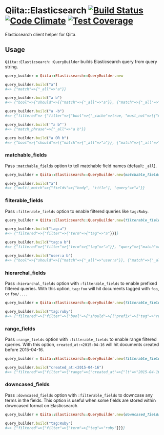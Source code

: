 # Qiita::Elasticsearch [![Build Status](https://travis-ci.org/increments/qiita-elasticsearch.svg)](https://travis-ci.org/increments/qiita-elasticsearch) [![Code Climate](https://codeclimate.com/github/increments/qiita-elasticsearch/badges/gpa.svg)](https://codeclimate.com/github/increments/qiita-elasticsearch) [![Test Coverage](https://codeclimate.com/github/increments/qiita-elasticsearch/badges/coverage.svg)](https://codeclimate.com/github/increments/qiita-elasticsearch)
Elasticsearch client helper for Qiita.

## Usage
`Qiita::Elasticsearch::QueryBuilder` builds Elasticsearch query from query string.

```rb
query_builder = Qiita::Elasticsearch::QueryBuilder.new

query_builder.build("a")
#=> {"match"=>{"_all"=>"a"}}

query_builder.build("a b")
#=> {"bool"=>{"should"=>[{"match"=>{"_all"=>"a"}}, {"match"=>{"_all"=>"b"}}]}}

query_builder.build("a -b")
#=> {"filtered"=> {"filter"=>{"bool"=>{"_cache"=>true, "must_not"=>[{"match"=>{"_all"=>"b"}}]}}, "query"=>{"match"=>{"_all"=>"a"}}}}

query_builder.build('"a b"')
#=> {"match_phrase"=>{"_all"=>"a b"}}

query_builder.build("a OR b")
#=> {"bool"=>{"should"=>[{"match"=>{"_all"=>"a"}}, {"match"=>{"_all"=>"b"}}]}}
```

### matchable_fields
Pass `:matchable_fields` option to tell matchable field names (default: `_all`).

```rb
query_builder = Qiita::Elasticsearch::QueryBuilder.new(matchable_fields: ["body", "title"])

query_builder.build("a")
#=> {"multi_match"=>{"fields"=>["body", "title"], "query"=>"a"}}
```

### filterable_fields
Pass `:filterable_fields` option to enable filtered queries like `tag:Ruby`.

```rb
query_builder = Qiita::Elasticsearch::QueryBuilder.new(filterable_fields: ["tag", "title"])

query_builder.build("tag:a")
#=> {"filtered"=>{"filter"=>{"term"=>{"tag"=>"a"}}}}

query_builder.build("tag:a b")
#=> {"filtered"=>{"filter"=>{"term"=>{"tag"=>"a"}}, "query"=>{"match"=>{"_all"=>"b"}}}}

query_builder.build("user:a b")
#=> {"bool"=>{"should"=>[{"match"=>{"_all"=>"user:a"}}, {"match"=>{"_all"=>"b"}}]}}
```

### hierarchal_fields
Pass `:hierarchal_fields` option with `:filterable_fields` to enable prefixed filtered queries.
With this option, `tag:foo` will hit documents tagged with `foo`, or `foo/...`.

```rb
query_builder = Qiita::Elasticsearch::QueryBuilder.new(filterable_fields: ["tag"], hierarchal_fields: ["tag"])

query_builder.build("tag:ruby")
#=> {"filtered"=>{"filter"=>{"bool"=>{"should"=>[{"prefix"=>{"tag"=>"ruby/"}}, {"term"=>{"tag"=>"ruby"}}]}}}}
```

### range_fields
Pass `:range_fields` option with `:filterable_fields` to enable range filtered queries.
With this option, `created_at:<2015-04-16` will hit documents created before 2015-04-16.

```rb
query_builder = Qiita::Elasticsearch::QueryBuilder.new(filterable_fields: ["created_at"], range_fields: ["created_at"])

query_builder.build("created_at:<2015-04-16")
#=> {"filtered"=>{"filter"=>{"range"=>{"created_at"=>{"lt"=>"2015-04-16"}}}}}
```

### downcased_fields
Pass `:downcased_fields` option with `:filterable_fields` to downcase any terms in the fields.
This option is useful when some fields are stored within downcased format on Elasticsearch.

```rb
query_builder = Qiita::Elasticsearch::QueryBuilder.new(downcased_fields: ["tag"], filterable_fields: ["tag"])

query_builder.build("tag:Ruby")
#=> {"filtered"=>{"filter"=>{"term"=>{"tag"=>"ruby"}}}}
```
